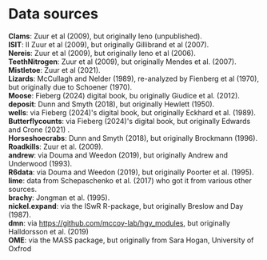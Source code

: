 # Data sources

**Clams**: Zuur et al (2009), but originally Ieno (unpublished). <br>
**ISIT**: II Zuur et al (2009), but originally Gillibrand et al (2007).<br>
**Nereis**: Zuur et al (2009), but originally Ieno et al (2006).<br>
**TeethNitrogen**: Zuur et al (2009), but originally Mendes et al. (2007).<br>
**Mistletoe**: Zuur et al (2021).<br>
**Lizards**: McCullagh and Nelder (1989), re-analyzed by Fienberg et al (1970), but originally due to Schoener (1970).<br>
**Moose**: Fieberg (2024) digital book, bu originally Giudice et al. (2012).<br>
**deposit**: Dunn and Smyth (2018), but originally Hewlett (1950).<br>
**wells**: via Fieberg (2024)'s digital book, but originally Eckhard et al. (1989).<br>
**Butterflycounts**: via Fieberg (2024)'s digital book, but originally Edwards and Crone (2021) .<br>
**Horseshoecrabs**: Dunn and Smyth (2018), but originally Brockmann (1996). <br>
**Roadkills**: Zuur et al. (2009). <br>
**andrew**: via Douma and Weedon (2019), but originally Andrew and Underwood (1993). <br>
**R6data**: via Douma and Weedon (2019), but originally Poorter et al. (1995). <br>
**lime**: data from Schepaschenko et al. (2017) who got it from various other sources.<br> 
**brachy**: Jongman et al. (1995). <br>
**nickel.expand**: via the ISwR R-package, but originally Breslow and Day (1987). <br>
**dmn**: via https://github.com/mccoy-lab/hgv_modules, but originally Halldorsson et al. (2019) <br>
**OME**: via the MASS package, but originally from Sara Hogan, University of Oxfrod<br>